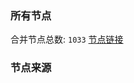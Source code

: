 ### 所有节点
合并节点总数: `1033`
[节点链接](https://raw.githubusercontent.com/rzhy1/11/master/sub/sub_merge_base64.txt)

### 节点来源